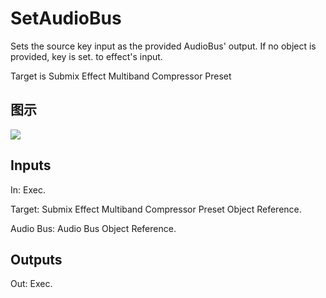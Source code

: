 # SetAudioBus

Sets the source key input as the provided AudioBus' output. If no object is provided, key is set. to effect's input.

Target is Submix Effect Multiband Compressor Preset

## 图示

![]($-20221218-18042866.png)

## Inputs

In: Exec.

Target: Submix Effect Multiband Compressor Preset Object Reference.

Audio Bus: Audio Bus Object Reference.  

## Outputs

Out: Exec.

